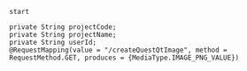 `start`


    private String projectCode; 
    private String projectName; 
    private String userId;
    @RequestMapping(value = "/createQuestQtImage", method = RequestMethod.GET, produces = {MediaType.IMAGE_PNG_VALUE})
    
